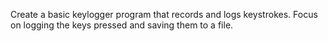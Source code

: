 Create a basic keylogger program that records and logs keystrokes. Focus on logging the keys pressed and saving them to a file. 
